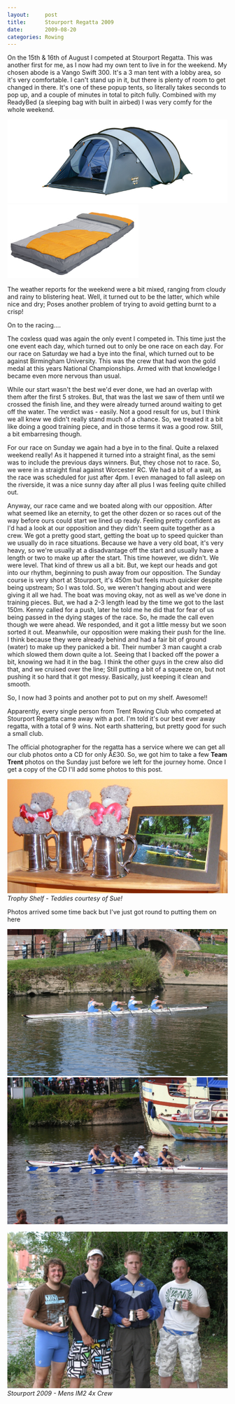 ```yaml
---
layout:     post
title:      Stourport Regatta 2009
date:       2009-08-20
categories: Rowing
---
```

On the 15th & 16th of August I competed at Stourport Regatta. This was another first for me, as I now had my own tent to live in for the weekend. My chosen abode is a Vango Swift 300. It's a 3 man tent with a lobby area, so it's very comfortable. I can't stand up in it, but there is plenty of room to get changed in there. It's one of these popup tents, so literally takes seconds to pop up, and a couple of minutes in total to pitch fully. Combined with my ReadyBed (a sleeping bag with built in airbed) I was very comfy for the whole weekend.

![image](/assets/swift-300-ensign-bluebell.jpg)
![image](/assets/readybed.jpg)

The weather reports for the weekend were a bit mixed, ranging from cloudy and rainy to blistering heat. Well, it turned out to be the latter, which while nice and dry; Poses another problem of trying to avoid getting burnt to a crisp!

On to the racing....

The coxless quad was again the only event I competed in. This time just the one event each day, which turned out to only be one race on each day. For our race on Saturday we had a bye into the final, which turned out to be against Birmingham University. This was the crew that had won the gold medal at this years National Championships. Armed with that knowledge I became even more nervous than usual.

While our start wasn't the best we'd ever done, we had an overlap with them after the first 5 strokes. But, that was the last we saw of them until we crossed the finish line, and they were already turned around waiting to get off the water. The verdict was - easily. Not a good result for us, but I think we all knew we didn't really stand much of a chance. So, we treated it a bit like doing a good training piece, and in those terms it was a good row. Still, a bit embarresing though.

For our race on Sunday we again had a bye in to the final. Quite a relaxed weekend really! As it happened it turned into a straight final, as the semi was to include the previous days winners. But, they chose not to race. So, we were in a straight final against Worcester RC. We had a bit of a wait, as the race was scheduled for just after 4pm. I even managed to fall asleep on the riverside, it was a nice sunny day after all plus I was feeling quite chilled out.

Anyway, our race came and we boated along with our opposition. After what seemed like an eternity, to get the other dozen or so races out of the way before ours could start we lined up ready. Feeling pretty confident as I'd had a look at our opposition and they didn't seem quite together as a crew. We got a pretty good start, getting the boat up to speed quicker than we usually do in race situations. Because we have a very old boat, it's very heavy, so we're usually at a disadvantage off the start and usually have a length or two to make up after the start. This time however, we didn't. We were level. That kind of threw us all a bit. But, we kept our heads and got into our rhythm, beginning to push away from our opposition. The Sunday course is very short at Stourport, it's 450m but feels much quicker despite being upstream; So I was told. So, we weren't hanging about and were giving it all we had. The boat was moving okay, not as well as we've done in training pieces. But, we had a 2-3 length lead by the time we got to the last 150m. Kenny called for a push, later he told me he did that for fear of us being passed in the dying stages of the race. So, he made the call even though we were ahead. We responded, and it got a little messy but we soon sorted it out. Meanwhile, our opposition were making their push for the line. I think because they were already behind and had a fair bit of ground (water) to make up they panicked a bit. Their number 3 man caught a crab which slowed them down quite a lot. Seeing that I backed off the power a bit, knowing we had it in the bag. I think the other guys in the crew also did that, and we cruised over the line; Still putting a bit of a squeeze on, but not pushing it so hard that it got messy. Basically, just keeping it clean and smooth.

So, I now had 3 points and another pot to put on my shelf. Awesome!!

Apparently, every single person from Trent Rowing Club who competed at Stourport Regatta came away with a pot. I'm told it's our best ever away regatta, with a total of 9 wins. Not earth shattering, but pretty good for such a small club.

The official photographer for the regatta has a service where we can get all our club photos onto a CD for only Â£30. So, we got him to take a few **Team Trent** photos on the Sunday just before we left for the journey home. Once I get a copy of the CD I'll add some photos to this post.

![image](/assets/dscf4470.jpg)
*Trophy Shelf - Teddies courtesy of Sue!*

Photos arrived some time back but I've just got round to putting them on here

![image](/assets/IMG_4964.JPG)
![image](/assets/IMG_4966.JPG)

![image](/assets/IMG_4411.JPG)
*Stourport 2009 - Mens IM2 4x Crew*